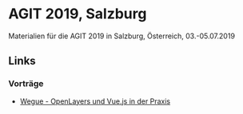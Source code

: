 # AGIT 2019, Salzburg

Materialien für die AGIT 2019 in Salzburg, Österreich, 03.-05.07.2019

## Links

### Vorträge

  - [Wegue - OpenLayers und Vue.js in der Praxis](https://meggsimum.github.io/agit2019/wegue-talk/#/start)
